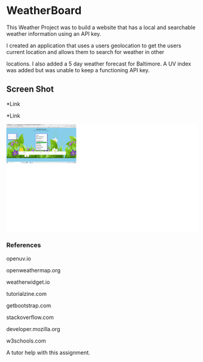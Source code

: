 # WeatherBoard

This Weather Project was to build a website that has a local and searchable weather information using an API key.

I created an application that uses a users geolocation to get the users current location and allows them to search for weather in other 

locations. I also added a 5 day weather forecast for Baltimore. A UV index was added but was unable to keep a functioning API key.

## Screen Shot

*Link

*Link

![alt text][screenshot]

[screenshot]: https://github.com/Kina-rain/WeatherBoard/blob/master/assets/images/WeatherScreenShot.png "Weather Project"






### References

openuv.io

openweathermap.org

weatherwidget.io

tutorialzine.com 

getbootstrap.com

stackoverflow.com

developer.mozilla.org

w3schools.com

A tutor help with this assignment.